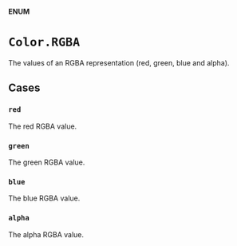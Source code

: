 **ENUM**

# `Color.RGBA`

The values of an RGBA representation (red, green, blue and alpha).

## Cases
### `red`

The red RGBA value.

### `green`

The green RGBA value.

### `blue`

The blue RGBA value.

### `alpha`

The alpha RGBA value.
